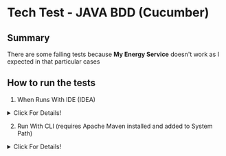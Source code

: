 # Tech Test - JAVA BDD (Cucumber)

## Summary

There are some failing tests because **My Energy Service** doesn't work as I expected in that particular cases

## How to run the tests

1. When Runs With IDE (IDEA)
<details><summary>Click For Details!</summary>

 - open project folder with IDEA
 - make sure that port 8080 is not busy (! **My Energy Service** will start automatically)
 - expand Maven Tab and double click on "test" task

</details>

2. Run With CLI (requires Apache Maven installed and added to System Path)
<details><summary>Click For Details!</summary>

 - make sure that port 8080 is not busy (! **My Energy Service** will start automatically)
 - open CLI and navigate to the project folder
 - run following command "mvn test"

</details>